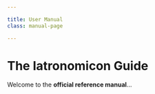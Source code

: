 ```yaml
--- 

title: User Manual 
class: manual-page

---
```


# The Iatronomicon Guide 
Welcome to the **official reference manual**...